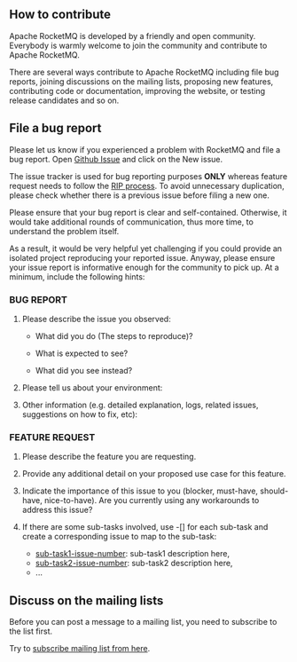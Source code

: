 ## How to contribute
Apache RocketMQ is developed by a friendly and open community. Everybody is warmly welcome to join the community and contribute to Apache RocketMQ. 

There are several ways contribute to Apache RocketMQ including file bug reports, joining discussions on the mailing lists, proposing new features,  contributing code or documentation, improving the website, or testing release candidates and so on.


## File a bug report
Please let us know if you experienced a problem with RocketMQ and file a bug report. Open [Github Issue](https://github.com/apache/rocketmq/issues) and click on the New issue.

The issue tracker is used for bug reporting purposes **ONLY** whereas feature request needs to follow the [RIP process](https://github.com/apache/rocketmq/wiki/RocketMQ-Improvement-Proposal). To avoid unnecessary duplication, please check whether there is a previous issue before filing a new one.

Please ensure that your bug report is clear and self-contained. Otherwise, it would take additional rounds of communication, thus more time, to understand the problem itself.

As a result, it would be very helpful yet challenging if you could provide an isolated project reproducing your reported issue. Anyway, please ensure your issue report is informative enough for the community to pick up. At a minimum, include the following hints:

### BUG REPORT

1. Please describe the issue you observed:

    - What did you do (The steps to reproduce)?

    - What is expected to see?

    - What did you see instead?

2. Please tell us about your environment:

3. Other information (e.g. detailed explanation, logs, related issues, suggestions on how to fix, etc):

### FEATURE REQUEST

1. Please describe the feature you are requesting.

2. Provide any additional detail on your proposed use case for this feature.

2. Indicate the importance of this issue to you (blocker, must-have, should-have, nice-to-have). Are you currently using any workarounds to address this issue?

4. If there are some sub-tasks involved, use -[] for each sub-task and create a corresponding issue to map to the sub-task:

   - [sub-task1-issue-number](example_sub_issue1_link_here): sub-task1 description here, 
   - [sub-task2-issue-number](example_sub_issue2_link_here): sub-task2 description here,
   - ...

## Discuss on the mailing lists
Before you can post a message to a mailing list, you need to subscribe to the list first. 

Try to [subscribe mailing list from here](https://github.com/apache/rocketmq-awesome/blob/master/contribution/how-to-contant-us.md).
